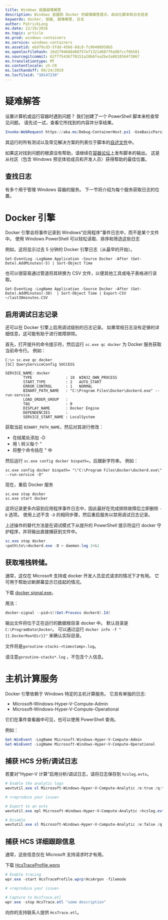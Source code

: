 ```yaml
---
title: Windows 容器疑难解答
description: Windows 容器和 Docker 的疑难解答提示、自动化脚本和日志信息
keywords: docker, 容器, 疑难解答, 日志
author: PatrickLang
ms.date: 12/19/2016
ms.topic: article
ms.prod: windows-containers
ms.service: windows-containers
ms.assetid: ebd79cd3-5fdd-458d-8dc8-fc96408958b5
ms.openlocfilehash: 16d2794688d60757ef1321d687f6a987ccf0b581
ms.sourcegitcommit: 62fff5436770151a28b6fea2be3a8818564f3867
ms.translationtype: MT
ms.contentlocale: zh-CN
ms.lasthandoff: 09/24/2019
ms.locfileid: "10147230"
---
```

# <a name="troubleshooting"></a>疑难解答

设置计算机或运行容器时遇到问题？ 我们创建了一个 PowerShell 脚本来检查常见问题。 请先试一试，查看它所找到的内容并分享结果。

```PowerShell
Invoke-WebRequest https://aka.ms/Debug-ContainerHost.ps1 -UseBasicParsing | Invoke-Expression
```
其运行的所有测试以及常见解决方案的列表位于脚本的[自述文件](https://github.com/Microsoft/Virtualization-Documentation/blob/live/windows-server-container-tools/Debug-ContainerHost/README.md)中。

如果这对找到问题的根源没有帮助，请继续在[容器论坛](https://social.msdn.microsoft.com/Forums/home?forum=windowscontainers)上发布脚本的输出。 这是从社区（包含 Windows 预览体验成员和开发人员）获得帮助的最佳位置。


## <a name="finding-logs"></a>查找日志
有多个用于管理 Windows 容器的服务。 下一节将介绍为每个服务获取日志的位置。

# <a name="docker-engine"></a>Docker 引擎
Docker 引擎会将事件记录到 Windows“应用程序”事件日志中，而不是某个文件中。 使用 Windows PowerShell 可以轻松读取、排序和筛选这些日志

例如，这将显示过去 5 分钟的 Docker 引擎日志（从最早的开始）。

```
Get-EventLog -LogName Application -Source Docker -After (Get-Date).AddMinutes(-5) | Sort-Object Time 
```

也可以很容易通过管道将其转换为 CSV 文件，以便其他工具或电子表格进行读取。

```
Get-EventLog -LogName Application -Source Docker -After (Get-Date).AddMinutes(-30)  | Sort-Object Time | Export-CSV ~/last30minutes.CSV
```

## <a name="enabling-debug-logging"></a>启用调试日志记录
还可以在 Docker 引擎上启用调试级别的日志记录。 如果常规日志没有足够的详细信息，这可能有助于进行故障排除。

首先，打开提升的命令提示符，然后运行 `sc.exe qc docker` 为 Docker 服务获取当前命令行。
例如：
```
C:\> sc.exe qc docker
[SC] QueryServiceConfig SUCCESS

SERVICE_NAME: docker
        TYPE               : 10  WIN32_OWN_PROCESS
        START_TYPE         : 2   AUTO_START
        ERROR_CONTROL      : 1   NORMAL
        BINARY_PATH_NAME   : "C:\Program Files\Docker\dockerd.exe" --run-service
        LOAD_ORDER_GROUP   :
        TAG                : 0
        DISPLAY_NAME       : Docker Engine
        DEPENDENCIES       :
        SERVICE_START_NAME : LocalSystem
```

获取当前 `BINARY_PATH_NAME`，然后对其进行修改：
- 在结尾处添加 -D
- 用 \ 转义每个 "
- 将整个命令括在 " 中

然后运行 `sc.exe config docker binpath=`，后跟新字符串。 例如： 
```
sc.exe config docker binpath= "\"C:\Program Files\Docker\dockerd.exe\" --run-service -D"
```


现在，重启 Docker 服务
```
sc.exe stop docker
sc.exe start docker
```

这将记录更多内容到应用程序事件日志中，因此最好在完成排除故障后立即删除 `-D` 选项。 使用上述不含 `-D` 的相同步骤，然后重启服务以禁用调试日志记录。

上述操作的替代方法是在调试模式下从提升的 PowerShell 提示符运行 docker 守护程序，并将输出直接捕获到文件中。
```PowerShell
sc.exe stop docker
<path\to\>dockerd.exe -D > daemon.log 2>&1
```

## <a name="obtaining-stack-dump"></a>获取堆栈转储。

通常，这仅在 Microsoft 支持或 docker 开发人员显式请求的情况下才有用。 它可用于帮助诊断屏幕显示已挂起的情况。 

下载 [docker signal.exe](https://github.com/jhowardmsft/docker-signal)。

用法：
```PowerShell
docker-signal --pid=$((Get-Process dockerd).Id)
```

输出文件将位于正在运行的数据根目录 docker 中。 默认目录是 `C:\ProgramData\Docker`。 可以通过运行 `docker info -f "{{.DockerRootDir}}"` 来确认实际目录。

文件将是`goroutine-stacks-<timestamp>.log`。

请注意`goroutine-stacks*.log` ，不包含个人信息。


# <a name="host-compute-service"></a>主机计算服务
Docker 引擎依赖于 Windows 特定的主机计算服务。 它具有单独的日志: 
- Microsoft-Windows-Hyper-V-Compute-Admin
- Microsoft-Windows-Hyper-V-Compute-Operational

它们在事件查看器中可见，也可以使用 PowerShell 查询。

例如：
```PowerShell
Get-WinEvent -LogName Microsoft-Windows-Hyper-V-Compute-Admin
Get-WinEvent -LogName Microsoft-Windows-Hyper-V-Compute-Operational 
```

## <a name="capturing-hcs-analyticdebug-logs"></a>捕获 HCS 分析/调试日志

若要对“Hyper-V 计算”启用分析/调试日志，请将日志保存到 `hcslog.evtx`。

```PowerShell
# Enable the analytic logs
wevtutil.exe sl Microsoft-Windows-Hyper-V-Compute-Analytic /e:true /q:true

# <reproduce your issue>

# Export to an evtx
wevtutil.exe epl Microsoft-Windows-Hyper-V-Compute-Analytic <hcslog.evtx>

# Disable
wevtutil.exe sl Microsoft-Windows-Hyper-V-Compute-Analytic /e:false /q:true
```

## <a name="capturing-hcs-verbose-tracing"></a>捕获 HCS 详细跟踪信息

通常，这些信息仅在 Microsoft 支持请求时才有用。 

下载 [HcsTraceProfile.wprp](https://gist.github.com/jhowardmsft/71b37956df0b4248087c3849b97d8a71)

```PowerShell
# Enable tracing
wpr.exe -start HcsTraceProfile.wprp!HcsArgon -filemode

# <reproduce your issue>

# Capture to HcsTrace.etl
wpr.exe -stop HcsTrace.etl "some description"
```

向你的支持联系人提供 `HcsTrace.etl`。
